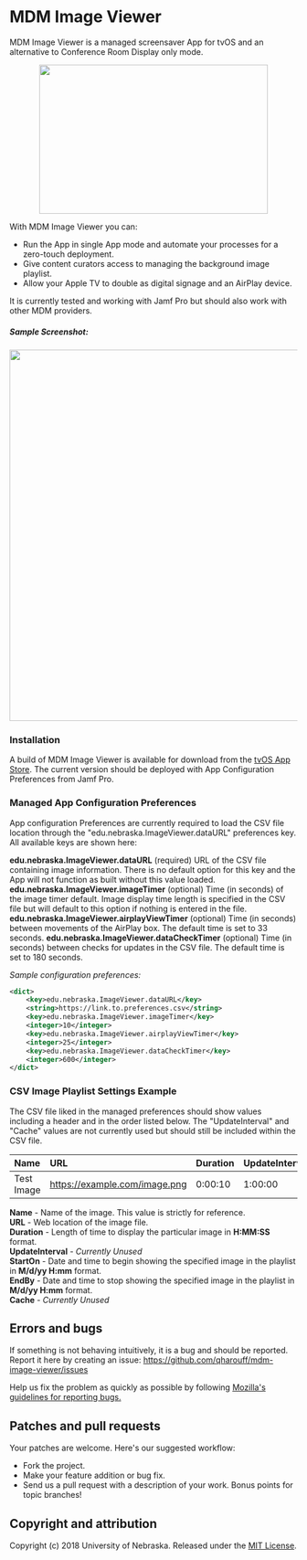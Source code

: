 # MDM Image Viewer
MDM Image Viewer is a managed screensaver App for tvOS and an alternative to Conference Room Display only mode. 

<p align="center">
  <img width="400" height="261" src="https://github.com/NU-ITS/mdm-image-viewer/blob/master/Assets/logo.png?raw=true">
</p>

With MDM Image Viewer you can:
* Run the App in single App mode and automate your processes for a zero-touch deployment.
* Give content curators access to managing the background image playlist.
* Allow your Apple TV to double as digital signage and an AirPlay device.

It is currently tested and working with Jamf Pro but should also work with other MDM providers.

##### Sample Screenshot:
<img src="https://github.com/qharouff/mdm-image-viewer/blob/master/Assets/screenshot_example.png?raw=true" width="650">


### Installation

A build of MDM Image Viewer is available for download from the [tvOS App Store](https://itunes.apple.com/WebObjects/MZStore.woa/wa/viewSoftware?id=1439027089&mt=8). The current version should be deployed with App Configuration Preferences from Jamf Pro.



### Managed App Configuration Preferences
App configuration Preferences are currently required to load the CSV file location through the "edu.nebraska.ImageViewer.dataURL" preferences key. All available keys are shown here:

**edu.nebraska.ImageViewer.dataURL** (required)
URL of the CSV file containing image information. There is no default option for this key and the App will not function as built without this value loaded.
**edu.nebraska.ImageViewer.imageTimer** (optional)
Time (in seconds) of the image timer default. Image display time length is specified in the CSV file but will default to this option if nothing is entered in the file.
**edu.nebraska.ImageViewer.airplayViewTimer** (optional)
Time (in seconds) between movements of the AirPlay box. The default time is set to 33 seconds.
**edu.nebraska.ImageViewer.dataCheckTimer** (optional)
Time (in seconds) between checks for updates in the CSV file. The default time is set to 180 seconds.


*Sample configuration preferences:*
```xml
<dict>
	<key>edu.nebraska.ImageViewer.dataURL</key>
	<string>https://link.to.preferences.csv</string>
	<key>edu.nebraska.ImageViewer.imageTimer</key>
	<integer>10</integer>
	<key>edu.nebraska.ImageViewer.airplayViewTimer</key>
	<integer>25</integer>
	<key>edu.nebraska.ImageViewer.dataCheckTimer</key>
	<integer>600</integer>
</dict>
```

### CSV Image Playlist Settings Example
The CSV file liked in the managed preferences should show values including a header and in the order listed below. The "UpdateInterval" and "Cache" values are not currently used but should still be included within the CSV file.

| Name | URL | Duration | UpdateInterval | StartOn | EndBy | Cache |
| :--- | :--- | :--- | :--- | :--- | :--- | :--- |
| Test Image | https://example.com/image.png | 0:00:10 | 1:00:00 | 1/1/18 0:00 | 12/31/99 23:59 | yes |

**Name** - Name of the image. This value is strictly for reference. <br />
**URL** - Web location of the image file. <br />
**Duration** - Length of time to display the particular image in **H:MM:SS** format. <br />
**UpdateInterval** - *Currently Unused* <br />
**StartOn** - Date and time to begin showing the specified image in the playlist in **M/d/yy H:mm** format. <br />
**EndBy** - Date and time to stop showing the specified image in the playlist in **M/d/yy H:mm** format. <br />
**Cache** - *Currently Unused* <br />

## Errors and bugs

If something is not behaving intuitively, it is a bug and should be reported.
Report it here by creating an issue: https://github.com/qharouff/mdm-image-viewer/issues

Help us fix the problem as quickly as possible by following [Mozilla's guidelines for reporting bugs.](https://developer.mozilla.org/en-US/docs/Mozilla/QA/Bug_writing_guidelines#General_Outline_of_a_Bug_Report)

## Patches and pull requests

Your patches are welcome. Here's our suggested workflow:
 
* Fork the project.
* Make your feature addition or bug fix.
* Send us a pull request with a description of your work. Bonus points for topic branches!

## Copyright and attribution

Copyright (c) 2018 University of Nebraska. Released under the [MIT License](https://github.com/datamade/your-repo-here/blob/master/LICENSE).
